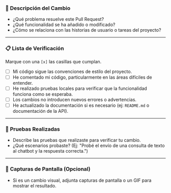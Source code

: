 ### 🚀 **Descripción del Cambio**

- ¿Qué problema resuelve este Pull Request?
- ¿Qué funcionalidad se ha añadido o modificado?
- ¿Cómo se relaciona con las historias de usuario o tareas del proyecto?

---

### 📋 **Lista de Verificación**

Marque con una `[x]` las casillas que cumplan.

- [ ] Mi código sigue las convenciones de estilo del proyecto.
- [ ] He comentado mi código, particularmente en las áreas difíciles de entender.
- [ ] He realizado pruebas locales para verificar que la funcionalidad funciona como se esperaba.
- [ ] Los cambios no introducen nuevos errores o advertencias.
- [ ] He actualizado la documentación si es necesario (ej: `README.md` o documentación de la API).

---

### 🧪 **Pruebas Realizadas**

- Describe las pruebas que realizaste para verificar tu cambio.
- ¿Qué escenarios probaste? (Ej: "Probé el envío de una consulta de texto al chatbot y la respuesta correcta.")

---

### 📸 **Capturas de Pantalla (Opcional)**

- Si es un cambio visual, adjunta capturas de pantalla o un GIF para mostrar el resultado.
